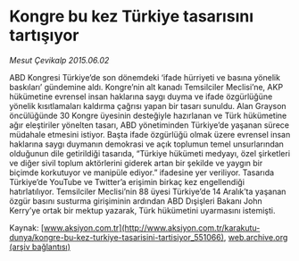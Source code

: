 # Kongre bu kez Türkiye tasarısını tartışıyor

*Mesut Çevikalp 2015.06.02*

<div class="pNewsDetailMainContent ctx_content" itemprop="articleBody">
 <p>
  ABD Kongresi Türkiye’de son dönemdeki ‘ifade hürriyeti ve basına yönelik baskıları’ gündemine aldı. Kongre’nin alt kanadı Temsilciler Meclisi’ne, AKP hükümetine evrensel insan haklarına saygı duyma ve ifade özgürlüğüne yönelik kısıtlamaları kaldırma çağrısı yapan bir tasarı sunuldu. Alan Grayson öncülüğünde 30 Kongre üyesinin desteğiyle hazırlanan ve Türk hükümetine ağır eleştiriler yönelten tasarı, ABD yönetiminden Türkiye’de yaşanan sürece müdahale etmesini istiyor. Başta ifade özgürlüğü olmak üzere evrensel insan haklarına saygı duymanın demokrasi ve açık toplumun temel unsurlarından olduğunun dile getirildiği tasarıda, “Türkiye hükümeti medyayı, özel şirketleri ve diğer sivil toplum aktörlerini giderek artan bir şekilde ve yaygın bir biçimde korkutuyor ve manipüle ediyor.” ifadesine yer veriliyor. Tasarıda Türkiye’de YouTube ve Twitter’a erişimin birkaç kez engellendiği hatırlatılıyor. Temsilciler Meclisi’nin 88 üyesi Türkiye’de 14 Aralık’ta yaşanan özgür basını susturma girişiminin ardından ABD Dışişleri Bakanı John Kerry’ye ortak bir mektup yazarak, Türk hükümetini uyarmasını istemişti.
 </p>
</div>


Kaynak: [www.aksiyon.com.tr](http://www.aksiyon.com.tr/karakutu-dunya/kongre-bu-kez-turkiye-tasarisini-tartisiyor_551066), [web.archive.org (arşiv bağlantısı)](http://web.archive.org/web/20151223093435/http://www.aksiyon.com.tr/karakutu-dunya/kongre-bu-kez-turkiye-tasarisini-tartisiyor_551066)
